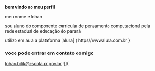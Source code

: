 **bem vindo ao meu perfil**

meu nome e lohan

sou aluno do componente curricular de pensamento computacional pela rede estadual de educação do paraná

utilizo em aula a plataforma [alura] { https//wwwalura.com.br }

### voce pode entrar em contato comigo

lohan.bilik@escola.pr.gov.br
![]([](https://media1.tenor.com/m/5slqXDpbAHMAAAAC/f-you.gif)





